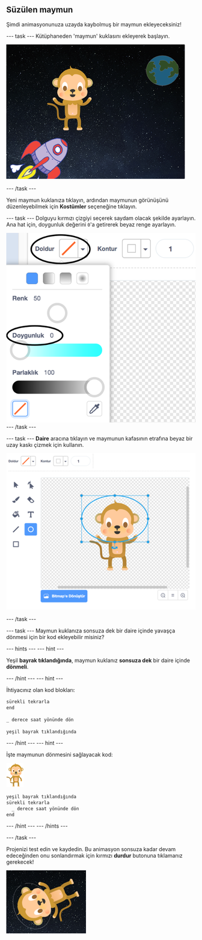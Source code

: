 ## Süzülen maymun

Şimdi animasyonunuza uzayda kaybolmuş bir maymun ekleyeceksiniz!

--- task --- Kütüphaneden 'maymun' kuklasını ekleyerek başlayın.

![Bir maymun kukla ekleme](images/space-monkey-sprite.png)

--- /task ---

Yeni maymun kuklanıza tıklayın, ardından maymunun görünüşünü düzenleyebilmek için **Kostümler** seçeneğine tıklayın.

--- task --- Dolguyu kırmızı çizgiyi seçerek saydam olacak şekilde ayarlayın. Ana hat için, doygunluk değerini `0`'a getirerek beyaz renge ayarlayın.

![Beyaz renk yapma](images/make-white.png) --- /task ---

--- task --- **Daire** aracına tıklayın ve maymunun kafasının etrafına beyaz bir uzay kaskı çizmek için kullanın.

![Maymun uzay kaskı](images/space-monkey-edit.png)

--- /task ---

--- task --- Maymun kuklanıza sonsuza dek bir daire içinde yavaşça dönmesi için bir kod ekleyebilir misiniz?

--- hints ---
 --- hint ---

Yeşil **bayrak tıklandığında**, maymun kuklanız **sonsuza dek** bir daire içinde **dönmeli**.

--- /hint --- --- hint ---

İhtiyacınız olan kod blokları:

```blocks3
sürekli tekrarla
end

_ derece saat yönünde dön

yeşil bayrak tıklandığında
```

--- /hint --- --- hint ---

İşte maymunun dönmesini sağlayacak kod:

![Maymun kukla](images/sprite-monkey.png)

```blocks3
yeşil bayrak tıklandığında
sürekli tekrarla 
  _ derece saat yönünde dön
end
```

--- /hint --- --- /hints ---

--- /task ---

Projenizi test edin ve kaydedin. Bu animasyon sonsuza kadar devam edeceğinden onu sonlandırmak için kırmızı **durdur** butonuna tıklamanız gerekecek!

![Dönen maymunu test et](images/space-spin-test.png)